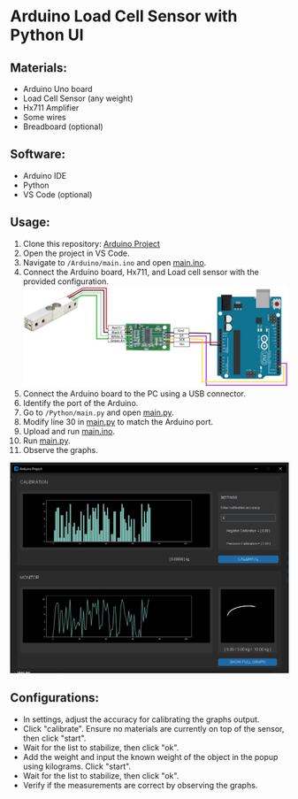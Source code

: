 # Arduino Load Cell Sensor with Python UI

## Materials:
- Arduino Uno board
- Load Cell Sensor (any weight)
- Hx711 Amplifier
- Some wires
- Breadboard (optional)

## Software:
- Arduino IDE
- Python
- VS Code (optional)

## Usage:
1. Clone this repository: [Arduino Project](https://github.com/xxlllllllxx/Arduino-Project.git)
2. Open the project in VS Code.
3. Navigate to `/Arduino/main.ino` and open [main.ino](https://github.com/xxlllllllxx/Arduino-Project/blob/main/Adruino/main.ino).
4. Connect the Arduino board, Hx711, and Load cell sensor with the provided configuration.
![Arduino Schema](/src/image1.png)
5. Connect the Arduino board to the PC using a USB connector.
6. Identify the port of the Arduino.
7. Go to `/Python/main.py` and open [main.py](https://github.com/xxlllllllxx/Arduino-Project/blob/main/Python/main.py).
8. Modify line 30 in [main.py](https://github.com/xxlllllllxx/Arduino-Project/blob/main/Python/main.py) to match the Arduino port.
9. Upload and run [main.ino](https://github.com/xxlllllllxx/Arduino-Project/blob/main/Adruino/main.ino).
10. Run [main.py](https://github.com/xxlllllllxx/Arduino-Project/blob/main/Python/main.py).
11. Observe the graphs.

![Python UI](/src/image2.png)

## Configurations:
- In settings, adjust the accuracy for calibrating the graphs output.
- Click "calibrate". Ensure no materials are currently on top of the sensor, then click "start".
- Wait for the list to stabilize, then click "ok".
- Add the weight and input the known weight of the object in the popup using kilograms. Click "start".
- Wait for the list to stabilize, then click "ok".
- Verify if the measurements are correct by observing the graphs.
